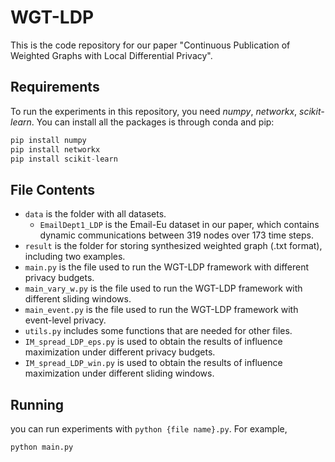 # WGT-LDP
This is the code repository for our paper "Continuous Publication of Weighted Graphs with Local Differential Privacy". 
## Requirements
To run the experiments in this repository, you need *numpy*, *networkx*, *scikit-learn*. You can install all the packages is through conda and pip:
```python
pip install numpy
pip install networkx
pip install scikit-learn
```
## File Contents
- `data` is the folder with all datasets.
  - `EmailDept1_LDP` is the Email-Eu dataset in our paper, which contains dynamic communications between 319 nodes over 173 time steps.
- `result` is the folder for storing synthesized weighted graph (.txt format), including two examples.
- `main.py` is the file used to run the WGT-LDP framework with different privacy budgets.
- `main_vary_w.py` is the file used to run the WGT-LDP framework with different sliding windows.
- `main_event.py` is the file used to run the WGT-LDP framework with event-level privacy.
- `utils.py` includes some functions that are needed for other files.
- `IM_spread_LDP_eps.py` is used to obtain the results of influence maximization under different privacy budgets.
- `IM_spread_LDP_win.py` is used to obtain the results of influence maximization under different sliding windows.
## Running
you can run experiments with `python {file name}.py`. For example,
```python
python main.py
```

